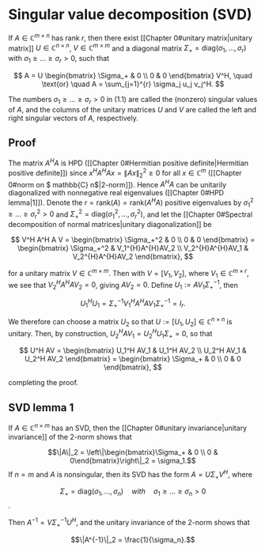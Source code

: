 

# Singular value decomposition (SVD)

If $A \in \mathbb{C}^{m \times n}$ has rank $r$, then there exist [[Chapter 0#unitary matrix|unitary matrix]] $U \in \mathbb{C}^{n \times n}$, $V \in \mathbb{C}^{m \times m}$ and a diagonal matrix $\Sigma_+ = \text{diag}(\sigma_1, \ldots, \sigma_r)$ with $\sigma_1 \geq \ldots \geq \sigma_r > 0$, such that

$$
A = U \begin{bmatrix} \Sigma_+ & 0 \\ 0 & 0 \end{bmatrix} V^H, \quad \text{or} \quad A = \sum_{j=1}^{r} \sigma_j u_j v_j^H.
$$

The numbers $\sigma_1 \geq \ldots \geq \sigma_r > 0$ in (1.1) are called the (nonzero) singular values of $A$, and the columns of the unitary matrices $U$ and $V$ are called the left and right singular vectors of $A$, respectively.

## Proof
The matrix $A^H A$ is HPD ([[Chapter 0#Hermitian positive definite|Hermitian positive definite]]) since $x^H A^H A x = \| Ax \|_2^2 \geq 0$ for all $x \in \mathbb{C}^m$ ([[Chapter 0#norm on $ mathbb{C} n$|2-norm]]). Hence $A^H A$ can be unitarily diagonalized with nonnegative real eigenvalues ([[Chapter 0#HPD lemma|1]]). Denote the $r = \text{rank}(A) = \text{rank}(A^H A)$ positive eigenvalues by $\sigma_1^2 \geq \ldots \geq \sigma_r^2 > 0$ and $\Sigma_+^2 = \text{diag}(\sigma_1^2, \ldots, \sigma_r^2)$, and let the [[Chapter 0#Spectral decomposition of normal matrices|unitary diagonalization]] be

$$
V^H A^H A V = \begin{bmatrix} \Sigma_+^2 & 0 \\ 0 & 0 \end{bmatrix} = \begin{bmatrix} \Sigma_+^2 & V_1^{H}A^{H}AV_2 \\ V_2^{H}A^{H}AV_1 & V_2^{H}A^{H}AV_2 \end{bmatrix},
$$

for a unitary matrix $V \in \mathbb{C}^{m \times m}$. Then with $V = [V_1, V_2]$, where $V_1 \in \mathbb{C}^{m \times r}$, we see that $V_2^H A^H A V_2 = 0$, giving $AV_2 = 0$. Define $U_1 := AV_1 \Sigma_+^{-1}$, then

$$
U_1^H U_1 = \Sigma_+^{-1} V_1^H A^H A V_1 \Sigma_+^{-1} = I_r.
$$

We therefore can choose a matrix $U_2$ so that $U := [U_1, U_2] \in \mathbb{C}^{n \times n}$ is unitary. Then, by construction, $U_2^H AV_1 = U_2^H U_1 \Sigma_+ = 0$, so that

$$
U^H AV = \begin{bmatrix} U_1^H AV_1 & U_1^H AV_2 \\ U_2^H AV_1 & U_2^H AV_2 \end{bmatrix} = \begin{bmatrix} \Sigma_+ & 0 \\ 0 & 0 \end{bmatrix},
$$

completing the proof.

## SVD lemma 1

If $A \in \mathbb{C}^{n \times m}$ has an SVD, then the [[Chapter 0#unitary invariance|unitary invariance]] of the 2-norm shows that

$$\|A\|_2 = \left\|\begin{bmatrix}\Sigma_+ & 0 \\ 0 & 0\end{bmatrix}\right\|_2 = \sigma_1.$$
If $n = m$ and $A$ is nonsingular, then its SVD has the form $A = U\Sigma_+V^H$, where

$$\Sigma_+ = \text{diag}(\sigma_1, \ldots, \sigma_n) \quad with \quad \sigma_1 \geq \ldots \geq \sigma_n > 0$$.

Then $A^{-1} = V\Sigma_+^{-1}U^H$, and the unitary invariance of the 2-norm shows that

$$\|A^{-1}\|_2 = \frac{1}{\sigma_n}.$$
